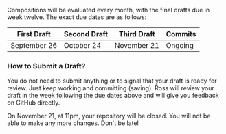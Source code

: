 Compositions will be evaluated every month, with the final drafts due in week twelve. The exact due dates are as follows:

First Draft | Second Draft | Third Draft | Commits
------------ | ------------- | -------------| -----------
September 26 | October 24 | November 21 | Ongoing

### How to Submit a Draft?
You do not need to submit anything or to signal that your draft is ready for review. Just keep working and committing (saving). Ross will review your draft in the week following the due dates above and will give you feedback on GitHub directly.

On November 21, at 11pm, your repository will be closed. You will not be able to make any more changes. Don't be late!
